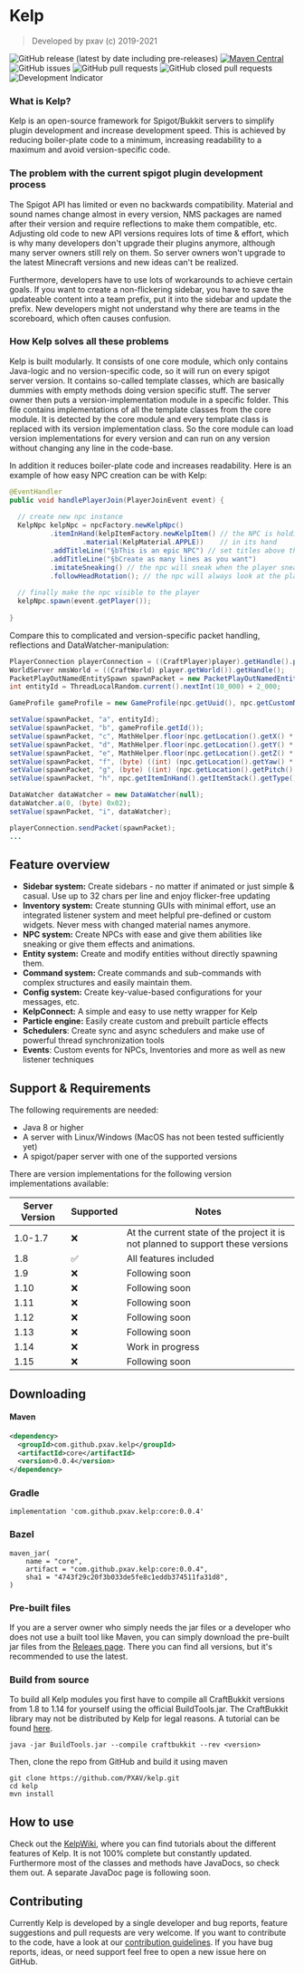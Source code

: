 # Kelp

> Developed by pxav (c) 2019-2021

![GitHub release (latest by date including pre-releases)](https://img.shields.io/github/v/release/PXAV/kelp?include_prereleases&label=version&color=green) [![Maven Central](https://maven-badges.herokuapp.com/maven-central/com.github.pxav.kelp/core/badge.svg)](https://maven-badges.herokuapp.com/maven-central/com.github.pxav.kelp/core)  ![GitHub issues](https://img.shields.io/github/issues/PXAV/kelp) ![GitHub pull requests](https://img.shields.io/github/issues-pr/PXAV/kelp) ![GitHub closed pull requests](https://img.shields.io/github/issues-pr-closed/PXAV/kelp) ![Development Indicator](https://img.shields.io/badge/development-active-brightgreen)



### What is Kelp?

Kelp is an open-source framework for Spigot/Bukkit servers to simplify plugin development and increase development speed. This is achieved by reducing boiler-plate code to a minimum, increasing readability to a maximum and avoid version-specific code.



### The problem with the current spigot plugin development process 

The Spigot API has limited or even no backwards compatibility. Material and sound names change almost in every version, NMS packages are named after their version and require reflections to make them compatible, etc. Adjusting old code to new API versions requires lots of time & effort, which is why many developers don't upgrade their plugins anymore, although many server owners still rely on them. So server owners won't upgrade to the latest Minecraft versions and new ideas can't be realized. 

Furthermore, developers have to use lots of workarounds to achieve certain goals. If you want to create a non-flickering sidebar, you have to save the updateable content into a team prefix, put it into  the sidebar and update the prefix. New developers might not understand why there are teams in the scoreboard, which often causes confusion.



### How Kelp solves all these problems 

Kelp is built modularly. It consists of one core module, which only contains Java-logic and no version-specific code, so it will run on every spigot server version. It contains so-called template classes, which are basically dummies with empty methods doing version specific stuff. The server owner then puts a version-implementation module in a specific folder. This file contains implementations of all the template classes from the core module. It is detected by the core module and every template class is replaced with its version implementation class. So the core module can load version implementations for every version and can run on any version without changing any line in the code-base.



In addition it reduces boiler-plate code and increases readability. Here is an example of how easy NPC creation can be with Kelp:

```java
@EventHandler
public void handlePlayerJoin(PlayerJoinEvent event) {
  
  // create new npc instance
  KelpNpc kelpNpc = npcFactory.newKelpNpc()
          .itemInHand(kelpItemFactory.newKelpItem() // the NPC is holding an apple
                  .material(KelpMaterial.APPLE))    // in its hand
          .addTitleLine("§bThis is an epic NPC") // set titles above the npc
          .addTitleLine("§bCreate as many lines as you want")
          .imitateSneaking() // the npc will sneak when the player sneaks
          .followHeadRotation(); // the npc will always look at the player
  
  // finally make the npc visible to the player
  kelpNpc.spawn(event.getPlayer());
    
}
```



Compare this to complicated and version-specific packet handling, reflections and DataWatcher-manipulation:

```java
PlayerConnection playerConnection = ((CraftPlayer)player).getHandle().playerConnection;
WorldServer nmsWorld = ((CraftWorld) player.getWorld()).getHandle();
PacketPlayOutNamedEntitySpawn spawnPacket = new PacketPlayOutNamedEntitySpawn();
int entityId = ThreadLocalRandom.current().nextInt(10_000) + 2_000;

GameProfile gameProfile = new GameProfile(npc.getUuid(), npc.getCustomName());

setValue(spawnPacket, "a", entityId);
setValue(spawnPacket, "b", gameProfile.getId());
setValue(spawnPacket, "c", MathHelper.floor(npc.getLocation().getX() * 32.0D));
setValue(spawnPacket, "d", MathHelper.floor(npc.getLocation().getY() * 32.0D));
setValue(spawnPacket, "e", MathHelper.floor(npc.getLocation().getZ() * 32.0D));
setValue(spawnPacket, "f", (byte) ((int) (npc.getLocation().getYaw() * 256.0F / 360.0F)));
setValue(spawnPacket, "g", (byte) ((int) (npc.getLocation().getPitch() * 256.0F / 360.0F)));
setValue(spawnPacket, "h", npc.getItemInHand().getItemStack().getType().getId());

DataWatcher dataWatcher = new DataWatcher(null);
dataWatcher.a(0, (byte) 0x02);
setValue(spawnPacket, "i", dataWatcher);

playerConnection.sendPacket(spawnPacket);
...

```





## Feature overview

- **Sidebar system:** Create sidebars - no matter if animated or just simple & casual. Use up to 32 chars per line and enjoy flicker-free updating
- **Inventory system:** Create stunning GUIs with minimal effort, use an integrated listener system and meet helpful pre-defined or custom widgets. Never mess with changed material names anymore.
- **NPC system:** Create NPCs with ease and give them abilities like sneaking or give them effects and animations. 
- **Entity system:** Create and modify entities without directly spawning them.
- **Command system:** Create commands and sub-commands with complex structures and easily maintain them.
- **Config system:** Create key-value-based configurations for your messages, etc.
- **KelpConnect:** A simple and easy to use netty wrapper for Kelp  
- **Particle engine:** Easily create custom and prebuilt particle effects
- **Schedulers**: Create sync and async schedulers and make use of powerful thread synchronization tools
- **Events**: Custom events for NPCs, Inventories and more as well as new listener techniques 



## Support & Requirements

The following requirements are needed:
* Java 8 or higher
* A server with Linux/Windows (MacOS has not been tested sufficiently yet)
* A spigot/paper server with one of the supported versions

There are version implementations for the following version implementations available:

| Server Version | Supported | Notes                                                        |
| -------------- | --------- | ------------------------------------------------------------ |
| 1.0-1.7        | ❌         | At the current state of the project it is not planned to support these versions |
| 1.8            | ✅         | All features included                                        |
| 1.9            | ❌         | Following soon                                               |
| 1.10           | ❌         | Following soon                                               |
| 1.11           | ❌         | Following soon                                               |
| 1.12           | ❌         | Following soon                                               |
| 1.13           | ❌         | Following soon                                               |
| 1.14           | ❌         | Work in progress                                             |
| 1.15           | ❌         | Following soon                                               |

## Downloading

#### Maven
```xml
<dependency>
  <groupId>com.github.pxav.kelp</groupId>
  <artifactId>core</artifactId>
  <version>0.0.4</version>
</dependency>
```

### Gradle
```shell script
implementation 'com.github.pxav.kelp:core:0.0.4'
```

### Bazel
```shell script
maven_jar(
    name = "core",
    artifact = "com.github.pxav.kelp:core:0.0.4",
    sha1 = "4743f29c20f3b033de5fe8c1eddb374511fa31d8",
)
```

### Pre-built files
If you are a server owner who simply needs the jar files or a developer who does not use a built tool like Maven, you can simply download the pre-built jar files from the [Releaes page](https://github.com/PXAV/kelp/releases). There you can find all versions, but it's recommended to use the latest.

### Build from source

To build all Kelp modules you first have to compile all CraftBukkit versions from 1.8 to 1.14 for yourself using the official BuildTools.jar. The CraftBukkit library may not be distributed by Kelp for legal reasons. A tutorial can be found [here](https://www.spigotmc.org/wiki/buildtools/).

```shell
java -jar BuildTools.jar --compile craftbukkit --rev <version>
```



Then, clone the repo from GitHub and build it using maven

```shell
git clone https://github.com/PXAV/kelp.git
cd kelp
mvn install
```



## How to use

Check out the [KelpWiki](https://github.com/PXAV/kelp/wiki), where you can find tutorials about the different features of Kelp. It is not 100% complete but constantly updated. Furthermore most of the classes and methods have JavaDocs, so check them out. A separate JavaDoc page is following soon. 



## Contributing

Currently Kelp is developed by a single developer and bug reports, feature suggestions and pull requests are very welcome. If you want to contribute to the code, have a look at our [contribution guidelines](CONTRIBUTING.md). If you have bug reports, ideas, or need support feel free to open a new issue here on GitHub. 

